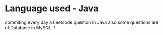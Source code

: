 # Language used - Java
 commiting every day a Leetcode question in Java also some questions are of Database in MySQL !!
